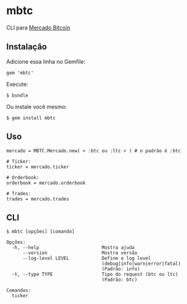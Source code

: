 mbtc
====

CLI para [Mercado Bitcoin](http://www.mercadobitcoin.com.br/)


Instalação
----------

Adicione essa linha no Gemfile:

    gem 'mbtc'

Execute:

    $ bundle

Ou instale você mesmo:

    $ gem install mbtc


Uso
---

    mercado = MBTC.Mercado.new( < :btc ou :ltc > ) # o padrão é :btc
    
    # Ticker:
    ticker = mercado.ticker
    
    # Orderbook:
    orderbook = mercado.orderbook
    
    # Trades:
    trades = mercado.trades


CLI
---

    $ mbtc [opções] [comando]

    Opções:
      -h, --help                       Mostra ajuda
          --version                    Mostra versão
          --log-level LEVEL            Define o log level
                                       (debug|info|warn|error|fatal)
                                       (Padrão: info)
      -t, --type TYPE                  Tipo do request (btc ou ltc)
                                       (Padrão: btc)

    Comandos:
      ticker
